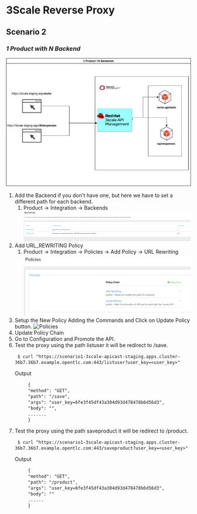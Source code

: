 # 3Scale Reverse Proxy

## Scenario 2
### *1 Product with N Backend*
![1 Product N Backends](https://github.com/rafamqrs/3scale-apicast-policies/blob/main/1:N-product_backend/image/3scale-proxy.drawio.png?raw=true)

1. Add the Backend if you don't have one, but here we have to set a different path for each backend.
   1. Product -> Integration -> Backends
    ![Backends](https://github.com/rafamqrs/3scale-apicast-policies/blob/main/1:N-product_backend/image/backends.png?raw=true)
2. Add URL_REWRITING Policy
   1. Product -> Integration -> Policies -> Add Policy -> URL Rewriting
    ![Policies](https://github.com/rafamqrs/3scale-apicast-policies/blob/main/1:N-product_backend/image/policies.png?raw=true)
3. Setup the New Policy Adding the Commands and Click on Update Policy button.
    ![Policies](https://github.com/rafamqrs/3scale-apicast-policies/blob/main/1:N-product_backend/image/url_rewriting.png?raw=true)   
4. Update Policy Chain
5. Go to Configuration and Promote the API.
6. Test the proxy using the path listuser it will be redirect to /save.
   ```
    $ curl "https://scenario1-3scale-apicast-staging.apps.cluster-36b7.36b7.example.opentlc.com:443/listuser?user_key=<user_key>"
   ```
   Output
   ```
        {
        "method": "GET",
        "path": "/save",
        "args": "user_key=6fe3f45df43a304d93d478478b6d56d3",
        "body": "",
        .......
        }
   ```
7. Test the proxy using the path saveproduct it will be redirect to /product.
   ```
    $ curl "https://scenario1-3scale-apicast-staging.apps.cluster-36b7.36b7.example.opentlc.com:443/saveproduct?user_key=<user_key>"
   ```
    Output
   ```
        {
        "method": "GET",
        "path": "/product",
        "args": "user_key=6fe3f45df43a304d93d478478b6d56d3",
        "body": ""
        ......
        }
   ```




